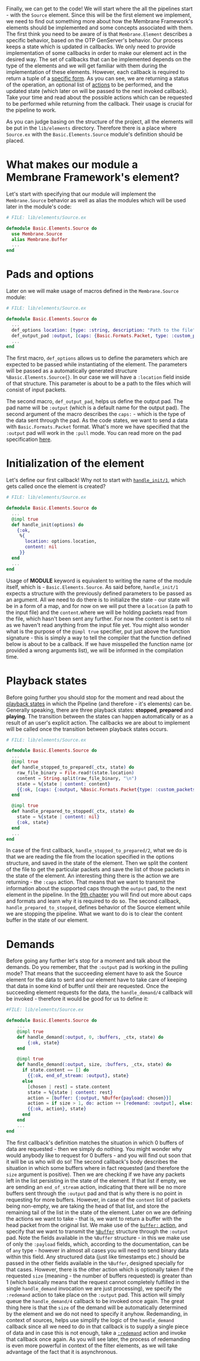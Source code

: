 Finally, we can get to the code! 
We will start where the all the pipelines start - with the `Source` element. 
Since this will be the first element we implement, we need to find out something more about how the Membrane Framework's elements should be implemented and some concepts associated with them.
The first think you need to be aware of is that `Membrane.Element` describes a specific behavior, based on the OTP GenServer's behavior.
Our process keeps a state which is updated in callbacks. 
We only need to provide implementation of some callbacks in order to make our element act in the desired way. 
The set of callbacks that can be implemented depends on the type of the elements and we will get familiar with them during the implementation of these elements.
However, each callback is required to return a tuple of a [specific form](https://hexdocs.pm/membrane_core/Membrane.Pipeline.html#t:callback_return_t/0).
As you can see, we are returning a status of the operation, an optional list of [actions](https://hexdocs.pm/membrane_core/Membrane.Pipeline.Action.html#t:t/0) to be performed, and 
the updated state (which later on will be passed to the next invoked callback).
Take your time and read about the possible actions which can be requested to be performed while returning from the callback. Their usage is crucial for the pipeline to work.

As you can judge basing on the structure of the project, all the elements will be put in the `lib/elements` directory. Therefore there is a place where `Source.ex` with the `Basic.Elements.Source` module's definition should be placed.
# What makes our module a Membrane Framework's element?
Let's start with specifying that our module will implement the `Membrane.Source` behavior as well as alias the modules which will be used later in the module's code:
```Elixir
# FILE: lib/elements/Source.ex

defmodule Basic.Elements.Source do
  use Membrane.Source
  alias Membrane.Buffer
  ...
end

```
# Pads and options
Later on we will make usage of macros defined in the `Membrane.Source` module:
```Elixir
# FILE: lib/elements/Source.ex

defmodule Basic.Elements.Source do
  ...
  def_options location: [type: :string, description: "Path to the file"]
  def_output_pad :output, [caps: {Basic.Formats.Packet, type: :custom_packets}, mode: :pull]
  ...
end

```

The first macro, `def_options` allows us to define the parameters which are expected to be passed while instantiating of the element. The parameters will be passed as a automatically generated structure `%Basic.Elements.Source{}`. In our case we will have a `:location` field inside of that structure. This parameter is about to be a path to the files which will consist of input packets.

The second macro, `def_output_pad`, helps us define the output pad. The pad name will be `:output` (which is a default name for the output pad). The second argument of the macro describes the `caps:` - which is the type of the data sent through the pad. As the code states, we want to send a data with `Basic.Formats.Packet` format.
What's more we have specified that the `:output` pad will work in the `:pull` mode. 
You can read more on the pad specification [here](https://hexdocs.pm/membrane_core/Membrane.Pad.html#t:common_spec_options_t/0).
# Initialization of the element
Let's define our first callback! Why not to start with [`handle_init/1`](https://hexdocs.pm/membrane_core/Membrane.Element.Base.html#c:handle_init/1), which gets called once the element is created?
```Elixir
# FILE: lib/elements/Source.ex

defmodule Basic.Elements.Source do
  ...
  @impl true
  def handle_init(options) do
    {:ok,
     %{
       location: options.location,
       content: nil
     }}
  end
  ...
end
```

Usage of __MODULE__ keyword is equivalent to writing the name of the module itself, which is - `Basic.Elements.Source`.
As said before, `handle_init/1` expects a structure with the previously defined parameters to be passed as an argument.
All we need to do there is to initialize the state - our state will be in a form of a map, and for now on we will put there a `location` (a path to the input file) and the `content`.where we will be holding packets read from the file, which hasn't been sent any further. For now the content is set to nil as we haven't read anything from the input file yet.
You might also wonder what is the purpose of the `@impl true` specifier, put just above the function signature - this is simply a way to tell the compiler that the function defined below is about to be a callback. If we have misspelled the function name (or provided a wrong arguments list), we will be informed in the compilation time.
# Playback states
Before going further you should stop for the moment and read about the [playback states](https://hexdocs.pm/membrane_core/Membrane.Element.Action.html#t:playback_change_t/0) in which the Pipeline (and therefore - it's elements) can be. Generally speaking, there are three playback states: **stopped**, **prepared** and **playing**. The transition between the states can happen automatically or as a result of an user's explicit action.
The callbacks we are about to implement will be called once the transition between playback states occurs.

```Elixir
# FILE: lib/elements/Source.ex

defmodule Basic.Elements.Source do
  ...
  @impl true
  def handle_stopped_to_prepared(_ctx, state) do
    raw_file_binary = File.read!(state.location)
    content = String.split(raw_file_binary, "\n")
    state = %{state | content: content}
    {{:ok, [caps: {:output, %Basic.Formats.Packet{type: :custom_packets}}]}, state}
  end

  @impl true
  def handle_prepared_to_stopped(_ctx, state) do
    state = %{state | content: nil}
    {:ok, state}
  end
  ...
end

```
In case of the first callback, `handle_stopped_to_prepared/2`, what we do is that we are reading the file from the location specified in the options structure, and saved in the state of the element.
Then we split the content of the file to get the particular packets and save the list of those packets in the state of the element.
An interesting thing there is the action we are returning - the `:caps` action. That means that we want to transmit the information about the supported caps through the `output` pad, to the next element in the pipeline. In the [9th chapter](9_Caps.md) you will find out more about caps and formats and learn why it is required to do so.
The second callback, `handle_prepared_to_stopped`, defines behavior of the Source element while we are stopping the pipeline. What we want to do is to clear the content buffer in the state of our element.
# Demands
Before going any further let's stop for a moment and talk about the demands. Do you remember, that the `:output` pad is working in the pulling mode? That means that the succeeding element have to ask the Source element for the data to sent and our element have to take care of keeping that data in some kind of buffer until their are requested. 
Once the succeeding element requests for the data, the `handle_demand/4` callback will be invoked - therefore it would be good for us to define it:
```Elixir
#FILE: lib/elements/Source.ex

defmodule Basic.Elements.Source do
    ...
    @impl true
    def handle_demand(:output, 0, :buffers, _ctx, state) do
        {:ok, state}
    end

    @impl true
    def handle_demand(:output, size, :buffers, _ctx, state) do
      if state.content == [] do
        {{:ok, end_of_stream: :output}, state}
      else
        [chosen | rest] = state.content
        state = %{state | content: rest}
        action = [buffer: {:output, %Buffer{payload: chosen}}]
        action = if size > 1, do: action ++ [redemand: :output], else: action
        {{:ok, action}, state}
      end
    end
    ...
end

```

The first callback's definition matches the situation in which 0 buffers of data are requested - then we simply do nothing. You might wonder why would anybody like to request for 0 buffers - and you will find out soon that it will be us who will do so!
The second callback's body describes the situation in which some buffers where in fact requested (and therefore the `size` argument is positive). Then we are checking if we have any packets left in the list persisting in the state of the element. If that list if empty, we are sending an `end_of_stream` action, indicating that there will be no more buffers sent through the `:output` pad and that is why there is no point in requesting for more buffers.
However, in case of the `content` list of packets being non-empty, we are taking the head of that list, and store the remaining tail of the list in the state of the element. Later on we are defining the actions we want to take - that is, we want to return a buffer with the head packet from the original list. We make use of the [`buffer:` action](https://hexdocs.pm/membrane_core/Membrane.Element.Action.html#t:buffer_t/0), and specify that we want to transmit the [`%Buffer`](https://hexdocs.pm/membrane_core/Membrane.Buffer.html#t:t/0) structure through the `:output` pad. Note the fields available in the `%Buffer` structure - in this we make use of only the `:payload` fields, which, according to the documentation, can be of `any` type - however in almost all cases you will need to send binary data within this field. Any structured data (just like timestamps etc.) should be passed in the other fields available in the `%Buffer`, designed specially for that cases.
However, there is the other action which is optionally taken if the requested `size` (meaning - the number of buffers requested) is greater than 1 (which basically means that the request cannot completely fulfilled in the single `handle_demand` invocation we are just processing), we specify the `:redemand` action to take place on the `:output` pad. This action will simply queue the `handle_demand/4` callback to be invoked once again. The great thing here is that the `size` of the demand will be automatically determined by the element and we do not need to specify it anyhow. Redemanding, in context of sources, helps use simplify the logic of the `handle_demand` callback since all we need to do in that callback is to supply a single piece of data and in case this is not enough, take a [`:redemand`](https://hexdocs.pm/membrane_core/Membrane.Element.Action.html#t:redemand_t/0) action and invoke that callback once again. As you will see later, the process of redemanding is even more powerful in context of the filter elements, as we will take advantage of the fact that it is asynchronous. 